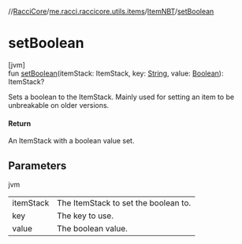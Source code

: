 //[RacciCore](../../../index.md)/[me.racci.raccicore.utils.items](../index.md)/[ItemNBT](index.md)/[setBoolean](set-boolean.md)

# setBoolean

[jvm]\
fun [setBoolean](set-boolean.md)(itemStack: ItemStack, key: [String](https://kotlinlang.org/api/latest/jvm/stdlib/kotlin/-string/index.html), value: [Boolean](https://kotlinlang.org/api/latest/jvm/stdlib/kotlin/-boolean/index.html)): ItemStack?

Sets a boolean to the ItemStack. Mainly used for setting an item to be unbreakable on older versions.

#### Return

An ItemStack with a boolean value set.

## Parameters

jvm

| | |
|---|---|
| itemStack | The ItemStack to set the boolean to. |
| key | The key to use. |
| value | The boolean value. |
